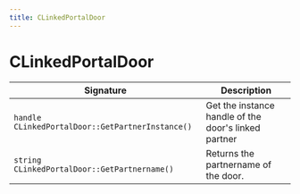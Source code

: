 ```yaml
---
title: CLinkedPortalDoor
---
```


# CLinkedPortalDoor

|Signature|Description|
|---|---|
| `handle CLinkedPortalDoor::GetPartnerInstance()` | Get the instance handle of the door's linked partner | 
| `string CLinkedPortalDoor::GetPartnername()` | Returns the partnername of the door. | 
